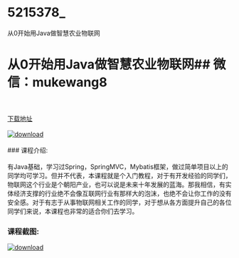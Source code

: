 # 5215378_
从0开始用Java做智慧农业物联网
# 从0开始用Java做智慧农业物联网## 微信：mukewang8
<br/></br>[下载地址](http://www.36tz.cn/article/5215378 "下载地址")
<br/></br>[![download](http://36tz.cn/muke_img/2020_09_2-50-300x162.png "下载地址")](http://www.36tz.cn/article/5215378 "下载地址")
<br/></br>### 课程介绍:<br/></br>有Java基础，学习过Spring，SpringMVC，Mybatis框架，做过简单项目以上的同学均可学习。但并不代表，本课程就是个入门教程，对于有开发经验的同学们，物联网这个行业是个朝阳产业，也可以说是未来十年发展的蓝海。那我相信，有实体经济支撑的行业绝不会像互联网行业有那样大的泡沫，也绝不会让你工作的没有安全感。对于有志于从事物联网相关工作的同学，对于想从各方面提升自己的各位同学们来说，本课程也非常的适合你们去学习。

### 课程截图:
[![download](http://36tz.cn/muke_img/2020_09_1-49.png "下载地址")](http://www.36tz.cn/article/5215378 "下载地址")
